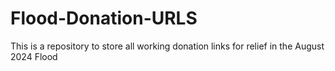 # Flood-Donation-URLS
This is a repository to store all working donation links for relief in the August 2024 Flood 
